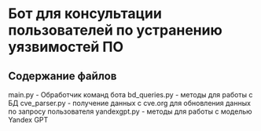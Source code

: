 # Бот для консультации пользователей по устранению уязвимостей ПО
## Содержание файлов
main.py - Обработчик команд бота
bd_queries.py - методы для работы с БД
cve_parser.py - получение данных с cve.org для обновления данных по запросу пользователя
yandexgpt.py - методы для работы с моделью Yandex GPT
